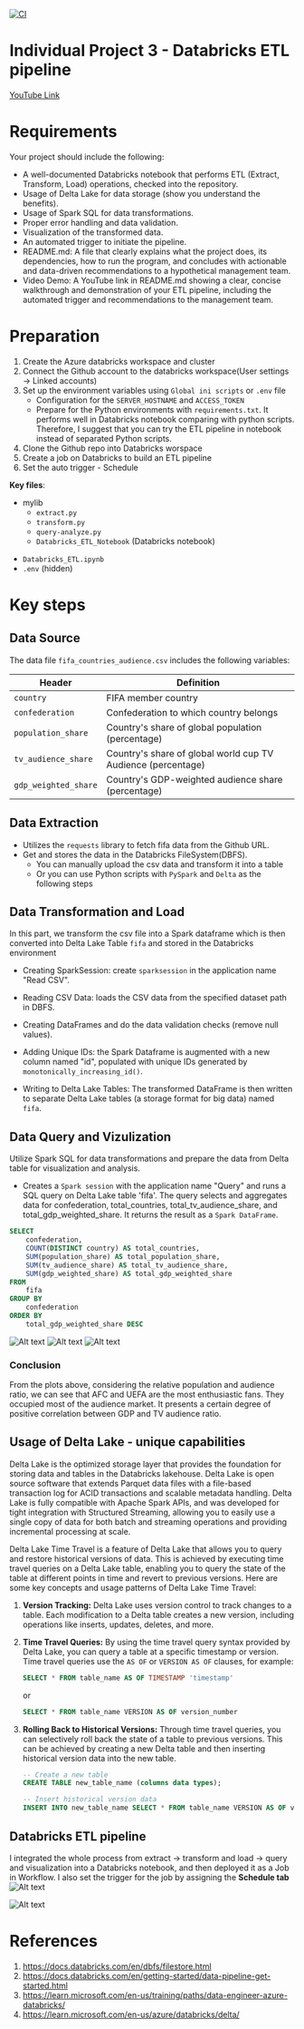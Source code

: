 [![CI](https://github.com/nogibjj/python-ruff-template/actions/workflows/cicd.yml/badge.svg)](https://github.com/nogibjj/python-ruff-template/actions/workflows/cicd.yml)
# Individual Project 3 - Databricks ETL pipeline

[YouTube Link](https://youtu.be/QjkiF9a2NvI)

# Requirements
Your project should include the following:
- A well-documented Databricks notebook that performs ETL (Extract, Transform, Load) operations, checked into the repository.
- Usage of Delta Lake for data storage (show you understand the benefits).
- Usage of Spark SQL for data transformations.
- Proper error handling and data validation.
- Visualization of the transformed data.
- An automated trigger to initiate the pipeline.
- README.md: A file that clearly explains what the project does, its dependencies, how to run the program, and concludes with actionable and data-driven recommendations to a hypothetical management team.
- Video Demo: A YouTube link in README.md showing a clear, concise walkthrough and demonstration of your ETL pipeline, including the automated trigger and recommendations to the management team.

# Preparation
1. Create the Azure databricks workspace and cluster
2. Connect the Github account to the databricks workspace(User settings -> Linked accounts)
3. Set up the environment variables using `Global ini scripts` or `.env` file
    - Configuration for the `SERVER_HOSTNAME` and `ACCESS_TOKEN`
    - Prepare for the Python environments with `requirements.txt`. It performs well in Databricks notebook comparing with python scripts. Therefore, I suggest that you can try the ETL pipeline in notebook instead of separated Python scripts.
4. Clone the Github repo into Databricks worspace
5. Create a job on Databricks to build an ETL pipeline
6. Set the auto trigger - Schedule

**Key files**:
- mylib
    * `extract.py`
    * `transform.py`
    * `query-analyze.py`
    * `Databricks_ETL_Notebook` (Databricks notebook)
* `Databricks_ETL.ipynb`
* `.env` (hidden)

# Key steps
## Data Source
The data file `fifa_countries_audience.csv` includes the following variables:

Header | Definition
---|---------
`country` | FIFA member country
`confederation` | Confederation to which country belongs
`population_share` | Country's share of global population (percentage)
`tv_audience_share` | Country's share of global world cup TV Audience (percentage)
`gdp_weighted_share` | Country's GDP-weighted audience share (percentage)

## Data Extraction
- Utilizes the `requests` library to fetch fifa data from the Github URL.
- Get and stores the data in the Databricks FileSystem(DBFS).
    - You can manually upload the csv data and transform it into a table
    - Or you can use Python scripts with `PySpark` and `Delta` as the following steps

## Data Transformation and Load
In this part, we transform the csv file into a Spark dataframe which is then converted into Delta Lake Table `fifa` and stored in the Databricks environment
+ Creating SparkSession: create `sparksession` in the application name "Read CSV". 

+ Reading CSV Data: loads the CSV data from the specified dataset path in DBFS. 

+ Creating DataFrames and do the data validation checks (remove null values). 

+ Adding Unique IDs: the Spark Dataframe is augmented with a new column named "id", populated with unique IDs generated by `monotonically_increasing_id()`.

+ Writing to Delta Lake Tables: The transformed DataFrame is then written to separate Delta Lake tables (a storage format for big data) named `fifa`.

## Data Query and Vizulization
Utilize Spark SQL for data transformations and prepare the data from Delta table for visualization and analysis.
- Creates a `Spark session` with the application name "Query" and runs a SQL query on Delta Lake table 'fifa'. The query selects and aggregates data for confederation, total_countries, total_tv_audience_share, and total_gdp_weighted_share. It returns the result as a `Spark DataFrame`.
```sql
SELECT
    confederation,
    COUNT(DISTINCT country) AS total_countries,
    SUM(population_share) AS total_population_share,
    SUM(tv_audience_share) AS total_tv_audience_share,
    SUM(gdp_weighted_share) AS total_gdp_weighted_share
FROM
    fifa
GROUP BY
    confederation
ORDER BY
    total_gdp_weighted_share DESC
```

![Alt text](image.png)
![Alt text](image-1.png)
![Alt text](image-2.png)

### Conclusion
From the plots above, considering the relative population and audience ratio, we can see that AFC and UEFA are the most enthusiastic fans. They occupied most of the audience market. It presents a certain degree of positive correlation between GDP and TV audience ratio.

## Usage of Delta Lake - unique capabilities
Delta Lake is the optimized storage layer that provides the foundation for storing data and tables in the Databricks lakehouse. Delta Lake is open source software that extends Parquet data files with a file-based transaction log for ACID transactions and scalable metadata handling. Delta Lake is fully compatible with Apache Spark APIs, and was developed for tight integration with Structured Streaming, allowing you to easily use a single copy of data for both batch and streaming operations and providing incremental processing at scale.

Delta Lake Time Travel is a feature of Delta Lake that allows you to query and restore historical versions of data. This is achieved by executing time travel queries on a Delta Lake table, enabling you to query the state of the table at different points in time and revert to previous versions. Here are some key concepts and usage patterns of Delta Lake Time Travel:

1. **Version Tracking:** Delta Lake uses version control to track changes to a table. Each modification to a Delta table creates a new version, including operations like inserts, updates, deletes, and more.

2. **Time Travel Queries:** By using the time travel query syntax provided by Delta Lake, you can query a table at a specific timestamp or version. Time travel queries use the `AS OF` or `VERSION AS OF` clauses, for example:

    ```sql
    SELECT * FROM table_name AS OF TIMESTAMP 'timestamp'
    ```

    or

    ```sql
    SELECT * FROM table_name VERSION AS OF version_number
    ```
3. **Rolling Back to Historical Versions:** Through time travel queries, you can selectively roll back the state of a table to previous versions. This can be achieved by creating a new Delta table and then inserting historical version data into the new table.

    ```sql
    -- Create a new table
    CREATE TABLE new_table_name (columns data types);

    -- Insert historical version data
    INSERT INTO new_table_name SELECT * FROM table_name VERSION AS OF version_number;
    ```


## Databricks ETL pipeline

I integrated the whole process from extract -> transform and load -> query and visualization into a Databricks notebook, and then deployed it as a Job in Workflow. I also set the trigger for the job by assigning the **Schedule tab**
![Alt text](image-4.png)

![Alt text](image-3.png)

# References
1. https://docs.databricks.com/en/dbfs/filestore.html
2. https://docs.databricks.com/en/getting-started/data-pipeline-get-started.html
3. https://learn.microsoft.com/en-us/training/paths/data-engineer-azure-databricks/
4. https://learn.microsoft.com/en-us/azure/databricks/delta/



